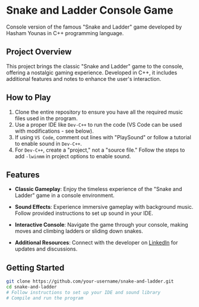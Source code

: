 # Snake and Ladder Console Game

Console version of the famous "Snake and Ladder" game developed by Hasham Younas in C++ programming language.

## Project Overview

This project brings the classic "Snake and Ladder" game to the console, offering a nostalgic gaming experience. Developed in C++, it includes additional features and notes to enhance the user's interaction.

## How to Play

1. Clone the entire repository to ensure you have all the required music files used in the program.
2. Use a proper IDE like `Dev-C++` to run the code (VS Code can be used with modifications - see below).
3. If using `VS Code`, comment out lines with "PlaySound" or follow a tutorial to enable sound in `Dev-C++`.
4. For `Dev-C++`, create a "project," not a "source file." Follow the steps to add `-lwinmm` in project options to enable sound.

## Features

- **Classic Gameplay**: Enjoy the timeless experience of the "Snake and Ladder" game in a console environment.
  
- **Sound Effects**: Experience immersive gameplay with background music. Follow provided instructions to set up sound in your IDE.

- **Interactive Console**: Navigate the game through your console, making moves and climbing ladders or sliding down snakes.

- **Additional Resources**: Connect with the developer on [LinkedIn](https://www.linkedin.com/in/hasham-younas-353084230/) for updates and discussions.

## Getting Started

```bash
git clone https://github.com/your-username/snake-and-ladder.git
cd snake-and-ladder
# Follow instructions to set up your IDE and sound library
# Compile and run the program
